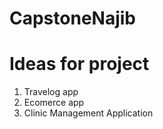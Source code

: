 # CapstoneNajib

# Ideas for project
1. Travelog app
2. Ecomerce app
3. Clinic Management Application
